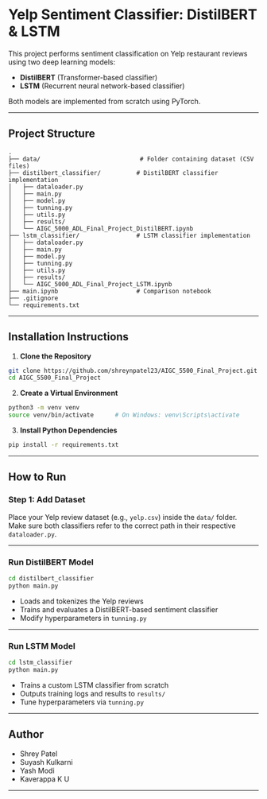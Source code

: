 # Yelp Sentiment Classifier: DistilBERT & LSTM

This project performs sentiment classification on Yelp restaurant reviews using two deep learning models:

- **DistilBERT** (Transformer-based classifier)
- **LSTM** (Recurrent neural network-based classifier)

Both models are implemented from scratch using PyTorch.

---

## Project Structure

```
.
├── data/                            # Folder containing dataset (CSV files)
├── distilbert_classifier/          # DistilBERT classifier implementation
│   ├── dataloader.py
│   ├── main.py
│   ├── model.py
│   ├── tunning.py
│   ├── utils.py
│   ├── results/
│   └── AIGC_5000_ADL_Final_Project_DistilBERT.ipynb
├── lstm_classifier/                # LSTM classifier implementation
│   ├── dataloader.py
│   ├── main.py
│   ├── model.py
│   ├── tunning.py
│   ├── utils.py
│   ├── results/
│   └── AIGC_5000_ADL_Final_Project_LSTM.ipynb
├── main.ipynb                      # Comparison notebook
├── .gitignore
└── requirements.txt
```

---

## Installation Instructions

1. **Clone the Repository**

```bash
git clone https://github.com/shreynpatel23/AIGC_5500_Final_Project.git
cd AIGC_5500_Final_Project
```

2. **Create a Virtual Environment**

```bash
python3 -m venv venv
source venv/bin/activate      # On Windows: venv\Scripts\activate
```

3. **Install Python Dependencies**

```bash
pip install -r requirements.txt
```

---

## How to Run

### Step 1: Add Dataset

Place your Yelp review dataset (e.g., `yelp.csv`) inside the `data/` folder.  
Make sure both classifiers refer to the correct path in their respective `dataloader.py`.

---

### Run DistilBERT Model

```bash
cd distilbert_classifier
python main.py
```

- Loads and tokenizes the Yelp reviews
- Trains and evaluates a DistilBERT-based sentiment classifier
- Modify hyperparameters in `tunning.py`

---

### Run LSTM Model

```bash
cd lstm_classifier
python main.py
```

- Trains a custom LSTM classifier from scratch
- Outputs training logs and results to `results/`
- Tune hyperparameters via `tunning.py`

---

## Author

- Shrey Patel
- Suyash Kulkarni
- Yash Modi
- Kaverappa K U

---
